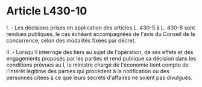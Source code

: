 # Article L430-10

I. - Les décisions prises en application des articles L. 430-5 à L. 430-8 sont rendues publiques, le cas échéant accompagnées de l'avis du Conseil de la concurrence, selon des modalités fixées par décret.

II. - Lorsqu'il interroge des tiers au sujet de l'opération, de ses effets et des engagements proposés par les parties et rend publique sa décision dans les conditions prévues au I, le ministre chargé de l'économie tient compte de l'intérêt légitime des parties qui procèdent à la notification ou des personnes citées à ce que leurs secrets d'affaires ne soient pas divulgués.
